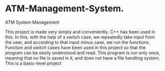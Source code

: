 # ATM-Management-System.
ATM System Management

This project is made very simply and conveniently. C++ has been used in this. In this, with the help of a switch case, we repeatedly take input from the user, and according to that input minus case, we run the functions. Function and switch cases have been used in this project so that the program can be easily understood and read. This program is run only once, meaning that no file is saved in it, and does not have a file handling system. This is a basic-level project
